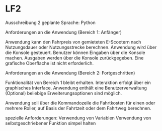 # LF2
Ausschreibung 2
geplante Sprache: Python

Anforderungen an die Anwendung (Bereich 1: Anfänger)

Anwendung kann den Fahrpreis von gemieteten E-Scootern nach Nutzungsdauer oder Nutzungsstrecke berechnen.
Anwendung wird über die Konsole gesteuert.
Benutzer können Eingaben über die Konsole machen.
Ausgaben werden über die Konsole zurückgegeben.
Eine grafische Oberflache ist nicht erforderlich.

Anforderungen an die Anwendung (Bereich 2: Fortgeschritten)

Funktionalität von Bereich 1 bleibt erhalten.
Interaktion erfolgt über ein graphisches Interface.
Anwendung enthält eine Benutzerverwaltung (Optional)
beliebige Erweiterungsoptionen sind möglich.

Anwendung soll über die Kommandozeile die Fahrtkosten für einen oder mehrere Roller, auf Basis der Fahrtzeit oder dem Fahrtweg berechnen.

spezielle Anforderungen:
  Verwendung von Variablen
  Verwendung von selbstgeschriebener Funktion
  simpel halten

